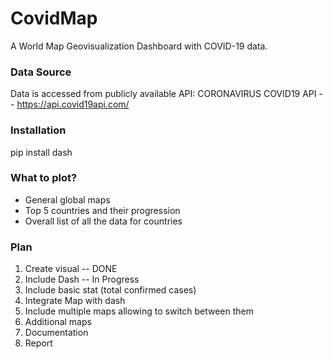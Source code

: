# CovidMap
A World Map Geovisualization Dashboard with COVID-19 data.

### Data Source
Data is accessed from publicly available API: CORONAVIRUS COVID19 API -- https://api.covid19api.com/

### Installation
pip install dash

### What to plot?
 - General global maps
 - Top 5 countries and their progression
 - Overall list of all the data for countries 

### Plan
1. Create visual -- DONE
2. Include Dash -- In Progress
3. Include basic stat (total confirmed cases)
4. Integrate Map with dash
5. Include multiple maps allowing to switch between them
6. Additional maps
7. Documentation
8. Report
